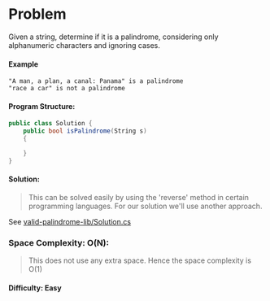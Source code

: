 # Problem

Given a string, determine if it is a palindrome, considering only alphanumeric characters and ignoring cases.

#### Example
	"A man, a plan, a canal: Panama" is a palindrome
	"race a car" is not a palindrome

#### Program Structure:
```C#
public class Solution {
	public bool isPalindrome(String s)
	{

	}
}
```

#### Solution:
> This can be solved easily by using the 'reverse' method in certain programming languages. For our solution we'll use another approach.

See [valid-palindrome-lib/Solution.cs](https://github.com/jeffholst/data-structures/blob/master/strings/valid-palindrome/valid-palindrome-lib/Solution.cs)
###  Space Complexity: O(N):
> This does not use any extra space.  Hence the space complexity is O(1)

#### Difficulty: Easy
